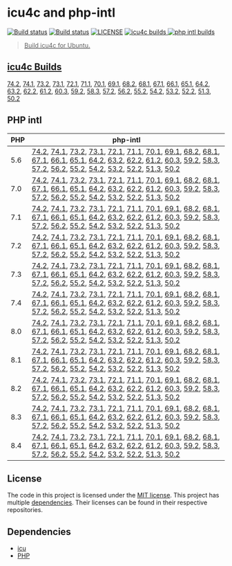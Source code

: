 # icu4c and php-intl

<a href="https://github.com/shivammathur/icu-intl" title="icu4c Builder"><img alt="Build status" src="https://github.com/shivammathur/icu-intl/workflows/icu/badge.svg"></a>
<a href="https://github.com/shivammathur/icu-intl" title="php-intl Builder"><img alt="Build status" src="https://github.com/shivammathur/icu-intl/workflows/php-intl/badge.svg"></a>
<a href="https://github.com/shivammathur/icu-intl/blob/main/LICENSE" title="license"><img alt="LICENSE" src="https://img.shields.io/badge/license-MIT-428f7e.svg"></a>
<a href="https://github.com/shivammathur/icu-intl/#icu4c-builds" title="icu4c builds"><img alt="icu4c builds" src="https://img.shields.io/badge/icu-74.2%20to%2050.2-555555.svg?logo=unicode&logoColor=white&labelColor=de0029">
<a href="https://github.com/shivammathur/icu-intl/#php-intl" title="php intl builds"><img alt="php intl builds" src="https://img.shields.io/badge/php-5.6%20to%208.4-555555.svg?logo=php&logoColor=white&labelColor=777bb3">

> Build icu4c for Ubuntu.

## icu4c Builds
[74.2](https://github.com/shivammathur/icu-intl/releases/download/icu4c/icu4c-74.1.tar.zst), [74.1](https://github.com/shivammathur/icu-intl/releases/download/icu4c/icu4c-74.1.tar.zst), [73.2](https://github.com/shivammathur/icu-intl/releases/download/icu4c/icu4c-73.2.tar.zst), [73.1](https://github.com/shivammathur/icu-intl/releases/download/icu4c/icu4c-73.1.tar.zst), [72.1](https://github.com/shivammathur/icu-intl/releases/download/icu4c/icu4c-72.1.tar.zst), [71.1](https://github.com/shivammathur/icu-intl/releases/download/icu4c/icu4c-71.1.tar.zst), [70.1](https://github.com/shivammathur/icu-intl/releases/download/icu4c/icu4c-70.1.tar.zst), [69.1](https://github.com/shivammathur/icu-intl/releases/download/icu4c/icu4c-69.1.tar.zst), [68.2](https://github.com/shivammathur/icu-intl/releases/download/icu4c/icu4c-68.2.tar.zst), [68.1](https://github.com/shivammathur/icu-intl/releases/download/icu4c/icu4c-68.1.tar.zst), [67.1](https://github.com/shivammathur/icu-intl/releases/download/icu4c/icu4c-67.1.tar.zst), [66.1](https://github.com/shivammathur/icu-intl/releases/download/icu4c/icu4c-66.1.tar.zst), [65.1](https://github.com/shivammathur/icu-intl/releases/download/icu4c/icu4c-65.1.tar.zst), [64.2](https://github.com/shivammathur/icu-intl/releases/download/icu4c/icu4c-64.2.tar.zst), [63.2](https://github.com/shivammathur/icu-intl/releases/download/icu4c/icu4c-63.2.tar.zst), [62.2](https://github.com/shivammathur/icu-intl/releases/download/icu4c/icu4c-62.2.tar.zst), [61.2](https://github.com/shivammathur/icu-intl/releases/download/icu4c/icu4c-61.2.tar.zst), [60.3](https://github.com/shivammathur/icu-intl/releases/download/icu4c/icu4c-60.3.tar.zst), [59.2](https://github.com/shivammathur/icu-intl/releases/download/icu4c/icu4c-59.2.tar.zst), [58.3](https://github.com/shivammathur/icu-intl/releases/download/icu4c/icu4c-58.3.tar.zst), [57.2](https://github.com/shivammathur/icu-intl/releases/download/icu4c/icu4c-57.2.tar.zst), [56.2](https://github.com/shivammathur/icu-intl/releases/download/icu4c/icu4c-56.2.tar.zst), [55.2](https://github.com/shivammathur/icu-intl/releases/download/icu4c/icu4c-55.2.tar.zst), [54.2](https://github.com/shivammathur/icu-intl/releases/download/icu4c/icu4c-54.2.tar.zst), [53.2](https://github.com/shivammathur/icu-intl/releases/download/icu4c/icu4c-53.2.tar.zst), [52.2](https://github.com/shivammathur/icu-intl/releases/download/icu4c/icu4c-52.2.tar.zst), [51.3](https://github.com/shivammathur/icu-intl/releases/download/icu4c/icu4c-51.3.tar.zst), [50.2](https://github.com/shivammathur/icu-intl/releases/download/icu4c/icu4c-50.2.tar.zst)

## PHP intl
| PHP | php-intl |
|--- |--- |
|5.6 |[74.2](https://github.com/shivammathur/icu-intl/releases/download/intl/php5.6-intl-74.2.so), [74.1](https://github.com/shivammathur/icu-intl/releases/download/intl/php5.6-intl-74.1.so), [73.2](https://github.com/shivammathur/icu-intl/releases/download/intl/php5.6-intl-73.2.so), [73.1](https://github.com/shivammathur/icu-intl/releases/download/intl/php5.6-intl-73.1.so), [72.1](https://github.com/shivammathur/icu-intl/releases/download/intl/php5.6-intl-72.1.so), [71.1](https://github.com/shivammathur/icu-intl/releases/download/intl/php5.6-intl-71.1.so), [70.1](https://github.com/shivammathur/icu-intl/releases/download/intl/php5.6-intl-70.1.so), [69.1](https://github.com/shivammathur/icu-intl/releases/download/intl/php5.6-intl-69.1.so), [68.2](https://github.com/shivammathur/icu-intl/releases/download/intl/php5.6-intl-68.2.so), [68.1](https://github.com/shivammathur/icu-intl/releases/download/intl/php5.6-intl-68.1.so), [67.1](https://github.com/shivammathur/icu-intl/releases/download/intl/php5.6-intl-67.1.so), [66.1](https://github.com/shivammathur/icu-intl/releases/download/intl/php5.6-intl-66.1.so), [65.1](https://github.com/shivammathur/icu-intl/releases/download/intl/php5.6-intl-65.1.so), [64.2](https://github.com/shivammathur/icu-intl/releases/download/intl/php5.6-intl-64.2.so), [63.2](https://github.com/shivammathur/icu-intl/releases/download/intl/php5.6-intl-63.2.so), [62.2](https://github.com/shivammathur/icu-intl/releases/download/intl/php5.6-intl-62.2.so), [61.2](https://github.com/shivammathur/icu-intl/releases/download/intl/php5.6-intl-61.2.so), [60.3](https://github.com/shivammathur/icu-intl/releases/download/intl/php5.6-intl-60.3.so), [59.2](https://github.com/shivammathur/icu-intl/releases/download/intl/php5.6-intl-59.2.so), [58.3](https://github.com/shivammathur/icu-intl/releases/download/intl/php5.6-intl-58.3.so), [57.2](https://github.com/shivammathur/icu-intl/releases/download/intl/php5.6-intl-57.2.so), [56.2](https://github.com/shivammathur/icu-intl/releases/download/intl/php5.6-intl-56.2.so), [55.2](https://github.com/shivammathur/icu-intl/releases/download/intl/php5.6-intl-55.2.so), [54.2](https://github.com/shivammathur/icu-intl/releases/download/intl/php5.6-intl-54.2.so), [53.2](https://github.com/shivammathur/icu-intl/releases/download/intl/php5.6-intl-53.2.so), [52.2](https://github.com/shivammathur/icu-intl/releases/download/intl/php5.6-intl-52.2.so), [51.3](https://github.com/shivammathur/icu-intl/releases/download/intl/php5.6-intl-51.3.so), [50.2](https://github.com/shivammathur/icu-intl/releases/download/intl/php5.6-intl-50.2.so) |
|7.0 |[74.2](https://github.com/shivammathur/icu-intl/releases/download/intl/php7.0-intl-74.2.so), [74.1](https://github.com/shivammathur/icu-intl/releases/download/intl/php7.0-intl-74.1.so), [73.2](https://github.com/shivammathur/icu-intl/releases/download/intl/php7.0-intl-73.2.so), [73.1](https://github.com/shivammathur/icu-intl/releases/download/intl/php7.0-intl-73.1.so), [72.1](https://github.com/shivammathur/icu-intl/releases/download/intl/php7.0-intl-72.1.so), [71.1](https://github.com/shivammathur/icu-intl/releases/download/intl/php7.0-intl-71.1.so), [70.1](https://github.com/shivammathur/icu-intl/releases/download/intl/php7.0-intl-70.1.so), [69.1](https://github.com/shivammathur/icu-intl/releases/download/intl/php7.0-intl-69.1.so), [68.2](https://github.com/shivammathur/icu-intl/releases/download/intl/php7.0-intl-68.2.so), [68.1](https://github.com/shivammathur/icu-intl/releases/download/intl/php7.0-intl-68.1.so), [67.1](https://github.com/shivammathur/icu-intl/releases/download/intl/php7.0-intl-67.1.so), [66.1](https://github.com/shivammathur/icu-intl/releases/download/intl/php7.0-intl-66.1.so), [65.1](https://github.com/shivammathur/icu-intl/releases/download/intl/php7.0-intl-65.1.so), [64.2](https://github.com/shivammathur/icu-intl/releases/download/intl/php7.0-intl-64.2.so), [63.2](https://github.com/shivammathur/icu-intl/releases/download/intl/php7.0-intl-63.2.so), [62.2](https://github.com/shivammathur/icu-intl/releases/download/intl/php7.0-intl-62.2.so), [61.2](https://github.com/shivammathur/icu-intl/releases/download/intl/php7.0-intl-61.2.so), [60.3](https://github.com/shivammathur/icu-intl/releases/download/intl/php7.0-intl-60.3.so), [59.2](https://github.com/shivammathur/icu-intl/releases/download/intl/php7.0-intl-59.2.so), [58.3](https://github.com/shivammathur/icu-intl/releases/download/intl/php7.0-intl-58.3.so), [57.2](https://github.com/shivammathur/icu-intl/releases/download/intl/php7.0-intl-57.2.so), [56.2](https://github.com/shivammathur/icu-intl/releases/download/intl/php7.0-intl-56.2.so), [55.2](https://github.com/shivammathur/icu-intl/releases/download/intl/php7.0-intl-55.2.so), [54.2](https://github.com/shivammathur/icu-intl/releases/download/intl/php7.0-intl-54.2.so), [53.2](https://github.com/shivammathur/icu-intl/releases/download/intl/php7.0-intl-53.2.so), [52.2](https://github.com/shivammathur/icu-intl/releases/download/intl/php7.0-intl-52.2.so), [51.3](https://github.com/shivammathur/icu-intl/releases/download/intl/php7.0-intl-51.3.so), [50.2](https://github.com/shivammathur/icu-intl/releases/download/intl/php7.0-intl-50.2.so) |
|7.1 |[74.2](https://github.com/shivammathur/icu-intl/releases/download/intl/php7.1-intl-74.2.so), [74.1](https://github.com/shivammathur/icu-intl/releases/download/intl/php7.1-intl-74.1.so), [73.2](https://github.com/shivammathur/icu-intl/releases/download/intl/php7.1-intl-73.2.so), [73.1](https://github.com/shivammathur/icu-intl/releases/download/intl/php7.1-intl-73.1.so), [72.1](https://github.com/shivammathur/icu-intl/releases/download/intl/php7.1-intl-72.1.so), [71.1](https://github.com/shivammathur/icu-intl/releases/download/intl/php7.1-intl-71.1.so), [70.1](https://github.com/shivammathur/icu-intl/releases/download/intl/php7.1-intl-70.1.so), [69.1](https://github.com/shivammathur/icu-intl/releases/download/intl/php7.1-intl-69.1.so), [68.2](https://github.com/shivammathur/icu-intl/releases/download/intl/php7.1-intl-68.2.so), [68.1](https://github.com/shivammathur/icu-intl/releases/download/intl/php7.1-intl-68.1.so), [67.1](https://github.com/shivammathur/icu-intl/releases/download/intl/php7.1-intl-67.1.so), [66.1](https://github.com/shivammathur/icu-intl/releases/download/intl/php7.1-intl-66.1.so), [65.1](https://github.com/shivammathur/icu-intl/releases/download/intl/php7.1-intl-65.1.so), [64.2](https://github.com/shivammathur/icu-intl/releases/download/intl/php7.1-intl-64.2.so), [63.2](https://github.com/shivammathur/icu-intl/releases/download/intl/php7.1-intl-63.2.so), [62.2](https://github.com/shivammathur/icu-intl/releases/download/intl/php7.1-intl-62.2.so), [61.2](https://github.com/shivammathur/icu-intl/releases/download/intl/php7.1-intl-61.2.so), [60.3](https://github.com/shivammathur/icu-intl/releases/download/intl/php7.1-intl-60.3.so), [59.2](https://github.com/shivammathur/icu-intl/releases/download/intl/php7.1-intl-59.2.so), [58.3](https://github.com/shivammathur/icu-intl/releases/download/intl/php7.1-intl-58.3.so), [57.2](https://github.com/shivammathur/icu-intl/releases/download/intl/php7.1-intl-57.2.so), [56.2](https://github.com/shivammathur/icu-intl/releases/download/intl/php7.1-intl-56.2.so), [55.2](https://github.com/shivammathur/icu-intl/releases/download/intl/php7.1-intl-55.2.so), [54.2](https://github.com/shivammathur/icu-intl/releases/download/intl/php7.1-intl-54.2.so), [53.2](https://github.com/shivammathur/icu-intl/releases/download/intl/php7.1-intl-53.2.so), [52.2](https://github.com/shivammathur/icu-intl/releases/download/intl/php7.1-intl-52.2.so), [51.3](https://github.com/shivammathur/icu-intl/releases/download/intl/php7.1-intl-51.3.so), [50.2](https://github.com/shivammathur/icu-intl/releases/download/intl/php7.1-intl-50.2.so) |
|7.2 |[74.2](https://github.com/shivammathur/icu-intl/releases/download/intl/php7.2-intl-74.2.so), [74.1](https://github.com/shivammathur/icu-intl/releases/download/intl/php7.2-intl-74.1.so), [73.2](https://github.com/shivammathur/icu-intl/releases/download/intl/php7.2-intl-73.2.so), [73.1](https://github.com/shivammathur/icu-intl/releases/download/intl/php7.2-intl-73.1.so), [72.1](https://github.com/shivammathur/icu-intl/releases/download/intl/php7.2-intl-72.1.so), [71.1](https://github.com/shivammathur/icu-intl/releases/download/intl/php7.2-intl-71.1.so), [70.1](https://github.com/shivammathur/icu-intl/releases/download/intl/php7.2-intl-70.1.so), [69.1](https://github.com/shivammathur/icu-intl/releases/download/intl/php7.2-intl-69.1.so), [68.2](https://github.com/shivammathur/icu-intl/releases/download/intl/php7.2-intl-68.2.so), [68.1](https://github.com/shivammathur/icu-intl/releases/download/intl/php7.2-intl-68.1.so), [67.1](https://github.com/shivammathur/icu-intl/releases/download/intl/php7.2-intl-67.1.so), [66.1](https://github.com/shivammathur/icu-intl/releases/download/intl/php7.2-intl-66.1.so), [65.1](https://github.com/shivammathur/icu-intl/releases/download/intl/php7.2-intl-65.1.so), [64.2](https://github.com/shivammathur/icu-intl/releases/download/intl/php7.2-intl-64.2.so), [63.2](https://github.com/shivammathur/icu-intl/releases/download/intl/php7.2-intl-63.2.so), [62.2](https://github.com/shivammathur/icu-intl/releases/download/intl/php7.2-intl-62.2.so), [61.2](https://github.com/shivammathur/icu-intl/releases/download/intl/php7.2-intl-61.2.so), [60.3](https://github.com/shivammathur/icu-intl/releases/download/intl/php7.2-intl-60.3.so), [59.2](https://github.com/shivammathur/icu-intl/releases/download/intl/php7.2-intl-59.2.so), [58.3](https://github.com/shivammathur/icu-intl/releases/download/intl/php7.2-intl-58.3.so), [57.2](https://github.com/shivammathur/icu-intl/releases/download/intl/php7.2-intl-57.2.so), [56.2](https://github.com/shivammathur/icu-intl/releases/download/intl/php7.2-intl-56.2.so), [55.2](https://github.com/shivammathur/icu-intl/releases/download/intl/php7.2-intl-55.2.so), [54.2](https://github.com/shivammathur/icu-intl/releases/download/intl/php7.2-intl-54.2.so), [53.2](https://github.com/shivammathur/icu-intl/releases/download/intl/php7.2-intl-53.2.so), [52.2](https://github.com/shivammathur/icu-intl/releases/download/intl/php7.2-intl-52.2.so), [51.3](https://github.com/shivammathur/icu-intl/releases/download/intl/php7.2-intl-51.3.so), [50.2](https://github.com/shivammathur/icu-intl/releases/download/intl/php7.2-intl-50.2.so) |
|7.3 |[74.2](https://github.com/shivammathur/icu-intl/releases/download/intl/php7.3-intl-74.2.so), [74.1](https://github.com/shivammathur/icu-intl/releases/download/intl/php7.3-intl-74.1.so), [73.2](https://github.com/shivammathur/icu-intl/releases/download/intl/php7.3-intl-73.1.so), [73.1](https://github.com/shivammathur/icu-intl/releases/download/intl/php7.3-intl-73.2.so), [72.1](https://github.com/shivammathur/icu-intl/releases/download/intl/php7.3-intl-72.1.so), [71.1](https://github.com/shivammathur/icu-intl/releases/download/intl/php7.3-intl-71.1.so), [70.1](https://github.com/shivammathur/icu-intl/releases/download/intl/php7.3-intl-70.1.so), [69.1](https://github.com/shivammathur/icu-intl/releases/download/intl/php7.3-intl-69.1.so), [68.2](https://github.com/shivammathur/icu-intl/releases/download/intl/php7.3-intl-68.2.so), [68.1](https://github.com/shivammathur/icu-intl/releases/download/intl/php7.3-intl-68.1.so), [67.1](https://github.com/shivammathur/icu-intl/releases/download/intl/php7.3-intl-67.1.so), [66.1](https://github.com/shivammathur/icu-intl/releases/download/intl/php7.3-intl-66.1.so), [65.1](https://github.com/shivammathur/icu-intl/releases/download/intl/php7.3-intl-65.1.so), [64.2](https://github.com/shivammathur/icu-intl/releases/download/intl/php7.3-intl-64.2.so), [63.2](https://github.com/shivammathur/icu-intl/releases/download/intl/php7.3-intl-63.2.so), [62.2](https://github.com/shivammathur/icu-intl/releases/download/intl/php7.3-intl-62.2.so), [61.2](https://github.com/shivammathur/icu-intl/releases/download/intl/php7.3-intl-61.2.so), [60.3](https://github.com/shivammathur/icu-intl/releases/download/intl/php7.3-intl-60.3.so), [59.2](https://github.com/shivammathur/icu-intl/releases/download/intl/php7.3-intl-59.2.so), [58.3](https://github.com/shivammathur/icu-intl/releases/download/intl/php7.3-intl-58.3.so), [57.2](https://github.com/shivammathur/icu-intl/releases/download/intl/php7.3-intl-57.2.so), [56.2](https://github.com/shivammathur/icu-intl/releases/download/intl/php7.3-intl-56.2.so), [55.2](https://github.com/shivammathur/icu-intl/releases/download/intl/php7.3-intl-55.2.so), [54.2](https://github.com/shivammathur/icu-intl/releases/download/intl/php7.3-intl-54.2.so), [53.2](https://github.com/shivammathur/icu-intl/releases/download/intl/php7.3-intl-53.2.so), [52.2](https://github.com/shivammathur/icu-intl/releases/download/intl/php7.3-intl-52.2.so), [51.3](https://github.com/shivammathur/icu-intl/releases/download/intl/php7.3-intl-51.3.so), [50.2](https://github.com/shivammathur/icu-intl/releases/download/intl/php7.3-intl-50.2.so) |
|7.4 |[74.2](https://github.com/shivammathur/icu-intl/releases/download/intl/php7.4-intl-74.2.so), [74.1](https://github.com/shivammathur/icu-intl/releases/download/intl/php7.4-intl-74.1.so), [73.2](https://github.com/shivammathur/icu-intl/releases/download/intl/php7.4-intl-73.1.so), [73.1](https://github.com/shivammathur/icu-intl/releases/download/intl/php7.4-intl-73.2.so), [72.1](https://github.com/shivammathur/icu-intl/releases/download/intl/php7.4-intl-72.1.so), [71.1](https://github.com/shivammathur/icu-intl/releases/download/intl/php7.4-intl-71.1.so), [70.1](https://github.com/shivammathur/icu-intl/releases/download/intl/php7.4-intl-70.1.so), [69.1](https://github.com/shivammathur/icu-intl/releases/download/intl/php7.4-intl-69.1.so), [68.2](https://github.com/shivammathur/icu-intl/releases/download/intl/php7.4-intl-68.2.so), [68.1](https://github.com/shivammathur/icu-intl/releases/download/intl/php7.4-intl-68.1.so), [67.1](https://github.com/shivammathur/icu-intl/releases/download/intl/php7.4-intl-67.1.so), [66.1](https://github.com/shivammathur/icu-intl/releases/download/intl/php7.4-intl-66.1.so), [65.1](https://github.com/shivammathur/icu-intl/releases/download/intl/php7.4-intl-65.1.so), [64.2](https://github.com/shivammathur/icu-intl/releases/download/intl/php7.4-intl-64.2.so), [63.2](https://github.com/shivammathur/icu-intl/releases/download/intl/php7.4-intl-63.2.so), [62.2](https://github.com/shivammathur/icu-intl/releases/download/intl/php7.4-intl-62.2.so), [61.2](https://github.com/shivammathur/icu-intl/releases/download/intl/php7.4-intl-61.2.so), [60.3](https://github.com/shivammathur/icu-intl/releases/download/intl/php7.4-intl-60.3.so), [59.2](https://github.com/shivammathur/icu-intl/releases/download/intl/php7.4-intl-59.2.so), [58.3](https://github.com/shivammathur/icu-intl/releases/download/intl/php7.4-intl-58.3.so), [57.2](https://github.com/shivammathur/icu-intl/releases/download/intl/php7.4-intl-57.2.so), [56.2](https://github.com/shivammathur/icu-intl/releases/download/intl/php7.4-intl-56.2.so), [55.2](https://github.com/shivammathur/icu-intl/releases/download/intl/php7.4-intl-55.2.so), [54.2](https://github.com/shivammathur/icu-intl/releases/download/intl/php7.4-intl-54.2.so), [53.2](https://github.com/shivammathur/icu-intl/releases/download/intl/php7.4-intl-53.2.so), [52.2](https://github.com/shivammathur/icu-intl/releases/download/intl/php7.4-intl-52.2.so), [51.3](https://github.com/shivammathur/icu-intl/releases/download/intl/php7.4-intl-51.3.so), [50.2](https://github.com/shivammathur/icu-intl/releases/download/intl/php7.4-intl-50.2.so) |
|8.0 |[74.2](https://github.com/shivammathur/icu-intl/releases/download/intl/php8.0-intl-74.2.so), [74.1](https://github.com/shivammathur/icu-intl/releases/download/intl/php8.0-intl-74.1.so), [73.2](https://github.com/shivammathur/icu-intl/releases/download/intl/php8.0-intl-73.1.so), [73.1](https://github.com/shivammathur/icu-intl/releases/download/intl/php8.0-intl-73.2.so), [72.1](https://github.com/shivammathur/icu-intl/releases/download/intl/php8.0-intl-72.1.so), [71.1](https://github.com/shivammathur/icu-intl/releases/download/intl/php8.0-intl-71.1.so), [70.1](https://github.com/shivammathur/icu-intl/releases/download/intl/php8.0-intl-70.1.so), [69.1](https://github.com/shivammathur/icu-intl/releases/download/intl/php8.0-intl-69.1.so), [68.2](https://github.com/shivammathur/icu-intl/releases/download/intl/php8.0-intl-68.2.so), [68.1](https://github.com/shivammathur/icu-intl/releases/download/intl/php8.0-intl-68.1.so), [67.1](https://github.com/shivammathur/icu-intl/releases/download/intl/php8.0-intl-67.1.so), [66.1](https://github.com/shivammathur/icu-intl/releases/download/intl/php8.0-intl-66.1.so), [65.1](https://github.com/shivammathur/icu-intl/releases/download/intl/php8.0-intl-65.1.so), [64.2](https://github.com/shivammathur/icu-intl/releases/download/intl/php8.0-intl-64.2.so), [63.2](https://github.com/shivammathur/icu-intl/releases/download/intl/php8.0-intl-63.2.so), [62.2](https://github.com/shivammathur/icu-intl/releases/download/intl/php8.0-intl-62.2.so), [61.2](https://github.com/shivammathur/icu-intl/releases/download/intl/php8.0-intl-61.2.so), [60.3](https://github.com/shivammathur/icu-intl/releases/download/intl/php8.0-intl-60.3.so), [59.2](https://github.com/shivammathur/icu-intl/releases/download/intl/php8.0-intl-59.2.so), [58.3](https://github.com/shivammathur/icu-intl/releases/download/intl/php8.0-intl-58.3.so), [57.2](https://github.com/shivammathur/icu-intl/releases/download/intl/php8.0-intl-57.2.so), [56.2](https://github.com/shivammathur/icu-intl/releases/download/intl/php8.0-intl-56.2.so), [55.2](https://github.com/shivammathur/icu-intl/releases/download/intl/php8.0-intl-55.2.so), [54.2](https://github.com/shivammathur/icu-intl/releases/download/intl/php8.0-intl-54.2.so), [53.2](https://github.com/shivammathur/icu-intl/releases/download/intl/php8.0-intl-53.2.so), [52.2](https://github.com/shivammathur/icu-intl/releases/download/intl/php8.0-intl-52.2.so), [51.3](https://github.com/shivammathur/icu-intl/releases/download/intl/php8.0-intl-51.3.so), [50.2](https://github.com/shivammathur/icu-intl/releases/download/intl/php8.0-intl-50.2.so) |
|8.1 |[74.2](https://github.com/shivammathur/icu-intl/releases/download/intl/php8.1-intl-74.2.so), [74.1](https://github.com/shivammathur/icu-intl/releases/download/intl/php8.1-intl-74.1.so), [73.2](https://github.com/shivammathur/icu-intl/releases/download/intl/php8.1-intl-73.1.so), [73.1](https://github.com/shivammathur/icu-intl/releases/download/intl/php8.1-intl-73.2.so), [72.1](https://github.com/shivammathur/icu-intl/releases/download/intl/php8.1-intl-72.1.so), [71.1](https://github.com/shivammathur/icu-intl/releases/download/intl/php8.1-intl-71.1.so), [70.1](https://github.com/shivammathur/icu-intl/releases/download/intl/php8.1-intl-70.1.so), [69.1](https://github.com/shivammathur/icu-intl/releases/download/intl/php8.1-intl-69.1.so), [68.2](https://github.com/shivammathur/icu-intl/releases/download/intl/php8.1-intl-68.2.so), [68.1](https://github.com/shivammathur/icu-intl/releases/download/intl/php8.1-intl-68.1.so), [67.1](https://github.com/shivammathur/icu-intl/releases/download/intl/php8.1-intl-67.1.so), [66.1](https://github.com/shivammathur/icu-intl/releases/download/intl/php8.1-intl-66.1.so), [65.1](https://github.com/shivammathur/icu-intl/releases/download/intl/php8.1-intl-65.1.so), [64.2](https://github.com/shivammathur/icu-intl/releases/download/intl/php8.1-intl-64.2.so), [63.2](https://github.com/shivammathur/icu-intl/releases/download/intl/php8.1-intl-63.2.so), [62.2](https://github.com/shivammathur/icu-intl/releases/download/intl/php8.1-intl-62.2.so), [61.2](https://github.com/shivammathur/icu-intl/releases/download/intl/php8.1-intl-61.2.so), [60.3](https://github.com/shivammathur/icu-intl/releases/download/intl/php8.1-intl-60.3.so), [59.2](https://github.com/shivammathur/icu-intl/releases/download/intl/php8.1-intl-59.2.so), [58.3](https://github.com/shivammathur/icu-intl/releases/download/intl/php8.1-intl-58.3.so), [57.2](https://github.com/shivammathur/icu-intl/releases/download/intl/php8.1-intl-57.2.so), [56.2](https://github.com/shivammathur/icu-intl/releases/download/intl/php8.1-intl-56.2.so), [55.2](https://github.com/shivammathur/icu-intl/releases/download/intl/php8.1-intl-55.2.so), [54.2](https://github.com/shivammathur/icu-intl/releases/download/intl/php8.1-intl-54.2.so), [53.2](https://github.com/shivammathur/icu-intl/releases/download/intl/php8.1-intl-53.2.so), [52.2](https://github.com/shivammathur/icu-intl/releases/download/intl/php8.1-intl-52.2.so), [51.3](https://github.com/shivammathur/icu-intl/releases/download/intl/php8.1-intl-51.3.so), [50.2](https://github.com/shivammathur/icu-intl/releases/download/intl/php8.1-intl-50.2.so) |
|8.2 |[74.2](https://github.com/shivammathur/icu-intl/releases/download/intl/php8.2-intl-74.2.so), [74.1](https://github.com/shivammathur/icu-intl/releases/download/intl/php8.2-intl-74.1.so), [73.2](https://github.com/shivammathur/icu-intl/releases/download/intl/php8.2-intl-73.1.so), [73.1](https://github.com/shivammathur/icu-intl/releases/download/intl/php8.2-intl-73.2.so), [72.1](https://github.com/shivammathur/icu-intl/releases/download/intl/php8.2-intl-72.1.so), [71.1](https://github.com/shivammathur/icu-intl/releases/download/intl/php8.2-intl-71.1.so), [70.1](https://github.com/shivammathur/icu-intl/releases/download/intl/php8.2-intl-70.1.so), [69.1](https://github.com/shivammathur/icu-intl/releases/download/intl/php8.2-intl-69.1.so), [68.2](https://github.com/shivammathur/icu-intl/releases/download/intl/php8.2-intl-68.2.so), [68.1](https://github.com/shivammathur/icu-intl/releases/download/intl/php8.2-intl-68.1.so), [67.1](https://github.com/shivammathur/icu-intl/releases/download/intl/php8.2-intl-67.1.so), [66.1](https://github.com/shivammathur/icu-intl/releases/download/intl/php8.2-intl-66.1.so), [65.1](https://github.com/shivammathur/icu-intl/releases/download/intl/php8.2-intl-65.1.so), [64.2](https://github.com/shivammathur/icu-intl/releases/download/intl/php8.2-intl-64.2.so), [63.2](https://github.com/shivammathur/icu-intl/releases/download/intl/php8.2-intl-63.2.so), [62.2](https://github.com/shivammathur/icu-intl/releases/download/intl/php8.2-intl-62.2.so), [61.2](https://github.com/shivammathur/icu-intl/releases/download/intl/php8.2-intl-61.2.so), [60.3](https://github.com/shivammathur/icu-intl/releases/download/intl/php8.2-intl-60.3.so), [59.2](https://github.com/shivammathur/icu-intl/releases/download/intl/php8.2-intl-59.2.so), [58.3](https://github.com/shivammathur/icu-intl/releases/download/intl/php8.2-intl-58.3.so), [57.2](https://github.com/shivammathur/icu-intl/releases/download/intl/php8.2-intl-57.2.so), [56.2](https://github.com/shivammathur/icu-intl/releases/download/intl/php8.2-intl-56.2.so), [55.2](https://github.com/shivammathur/icu-intl/releases/download/intl/php8.2-intl-55.2.so), [54.2](https://github.com/shivammathur/icu-intl/releases/download/intl/php8.2-intl-54.2.so), [53.2](https://github.com/shivammathur/icu-intl/releases/download/intl/php8.2-intl-53.2.so), [52.2](https://github.com/shivammathur/icu-intl/releases/download/intl/php8.2-intl-52.2.so), [51.3](https://github.com/shivammathur/icu-intl/releases/download/intl/php8.2-intl-51.3.so), [50.2](https://github.com/shivammathur/icu-intl/releases/download/intl/php8.2-intl-50.2.so) |
|8.3 |[74.2](https://github.com/shivammathur/icu-intl/releases/download/intl/php8.3-intl-74.2.so), [74.1](https://github.com/shivammathur/icu-intl/releases/download/intl/php8.3-intl-74.1.so), [73.2](https://github.com/shivammathur/icu-intl/releases/download/intl/php8.3-intl-73.1.so), [73.1](https://github.com/shivammathur/icu-intl/releases/download/intl/php8.3-intl-73.2.so), [72.1](https://github.com/shivammathur/icu-intl/releases/download/intl/php8.3-intl-72.1.so), [71.1](https://github.com/shivammathur/icu-intl/releases/download/intl/php8.3-intl-71.1.so), [70.1](https://github.com/shivammathur/icu-intl/releases/download/intl/php8.3-intl-70.1.so), [69.1](https://github.com/shivammathur/icu-intl/releases/download/intl/php8.3-intl-69.1.so), [68.2](https://github.com/shivammathur/icu-intl/releases/download/intl/php8.3-intl-68.2.so), [68.1](https://github.com/shivammathur/icu-intl/releases/download/intl/php8.3-intl-68.1.so), [67.1](https://github.com/shivammathur/icu-intl/releases/download/intl/php8.3-intl-67.1.so), [66.1](https://github.com/shivammathur/icu-intl/releases/download/intl/php8.3-intl-66.1.so), [65.1](https://github.com/shivammathur/icu-intl/releases/download/intl/php8.3-intl-65.1.so), [64.2](https://github.com/shivammathur/icu-intl/releases/download/intl/php8.3-intl-64.2.so), [63.2](https://github.com/shivammathur/icu-intl/releases/download/intl/php8.3-intl-63.2.so), [62.2](https://github.com/shivammathur/icu-intl/releases/download/intl/php8.3-intl-62.2.so), [61.2](https://github.com/shivammathur/icu-intl/releases/download/intl/php8.3-intl-61.2.so), [60.3](https://github.com/shivammathur/icu-intl/releases/download/intl/php8.3-intl-60.3.so), [59.2](https://github.com/shivammathur/icu-intl/releases/download/intl/php8.3-intl-59.2.so), [58.3](https://github.com/shivammathur/icu-intl/releases/download/intl/php8.3-intl-58.3.so), [57.2](https://github.com/shivammathur/icu-intl/releases/download/intl/php8.3-intl-57.2.so), [56.2](https://github.com/shivammathur/icu-intl/releases/download/intl/php8.3-intl-56.2.so), [55.2](https://github.com/shivammathur/icu-intl/releases/download/intl/php8.3-intl-55.2.so), [54.2](https://github.com/shivammathur/icu-intl/releases/download/intl/php8.3-intl-54.2.so), [53.2](https://github.com/shivammathur/icu-intl/releases/download/intl/php8.3-intl-53.2.so), [52.2](https://github.com/shivammathur/icu-intl/releases/download/intl/php8.3-intl-52.2.so), [51.3](https://github.com/shivammathur/icu-intl/releases/download/intl/php8.3-intl-51.3.so), [50.2](https://github.com/shivammathur/icu-intl/releases/download/intl/php8.3-intl-50.2.so) |
|8.4 |[74.2](https://github.com/shivammathur/icu-intl/releases/download/intl/php8.4-intl-74.2.so), [74.1](https://github.com/shivammathur/icu-intl/releases/download/intl/php8.4-intl-74.1.so), [73.2](https://github.com/shivammathur/icu-intl/releases/download/intl/php8.4-intl-73.1.so), [73.1](https://github.com/shivammathur/icu-intl/releases/download/intl/php8.4-intl-73.2.so), [72.1](https://github.com/shivammathur/icu-intl/releases/download/intl/php8.4-intl-72.1.so), [71.1](https://github.com/shivammathur/icu-intl/releases/download/intl/php8.4-intl-71.1.so), [70.1](https://github.com/shivammathur/icu-intl/releases/download/intl/php8.4-intl-70.1.so), [69.1](https://github.com/shivammathur/icu-intl/releases/download/intl/php8.4-intl-69.1.so), [68.2](https://github.com/shivammathur/icu-intl/releases/download/intl/php8.4-intl-68.2.so), [68.1](https://github.com/shivammathur/icu-intl/releases/download/intl/php8.4-intl-68.1.so), [67.1](https://github.com/shivammathur/icu-intl/releases/download/intl/php8.4-intl-67.1.so), [66.1](https://github.com/shivammathur/icu-intl/releases/download/intl/php8.4-intl-66.1.so), [65.1](https://github.com/shivammathur/icu-intl/releases/download/intl/php8.4-intl-65.1.so), [64.2](https://github.com/shivammathur/icu-intl/releases/download/intl/php8.4-intl-64.2.so), [63.2](https://github.com/shivammathur/icu-intl/releases/download/intl/php8.4-intl-63.2.so), [62.2](https://github.com/shivammathur/icu-intl/releases/download/intl/php8.4-intl-62.2.so), [61.2](https://github.com/shivammathur/icu-intl/releases/download/intl/php8.4-intl-61.2.so), [60.3](https://github.com/shivammathur/icu-intl/releases/download/intl/php8.4-intl-60.3.so), [59.2](https://github.com/shivammathur/icu-intl/releases/download/intl/php8.4-intl-59.2.so), [58.3](https://github.com/shivammathur/icu-intl/releases/download/intl/php8.4-intl-58.3.so), [57.2](https://github.com/shivammathur/icu-intl/releases/download/intl/php8.4-intl-57.2.so), [56.2](https://github.com/shivammathur/icu-intl/releases/download/intl/php8.4-intl-56.2.so), [55.2](https://github.com/shivammathur/icu-intl/releases/download/intl/php8.4-intl-55.2.so), [54.2](https://github.com/shivammathur/icu-intl/releases/download/intl/php8.4-intl-54.2.so), [53.2](https://github.com/shivammathur/icu-intl/releases/download/intl/php8.4-intl-53.2.so), [52.2](https://github.com/shivammathur/icu-intl/releases/download/intl/php8.4-intl-52.2.so), [51.3](https://github.com/shivammathur/icu-intl/releases/download/intl/php8.4-intl-51.3.so), [50.2](https://github.com/shivammathur/icu-intl/releases/download/intl/php8.4-intl-50.2.so) |

## License

The code in this project is licensed under the [MIT license](LICENSE). This project has multiple [dependencies](#dependencies). Their licenses can be found in their respective repositories.

## Dependencies

- [icu](https://github.com/unicode-org/icu "International Components for Unicode")
- [PHP](https://github.com/php/php-src "PHP Upstream project")
